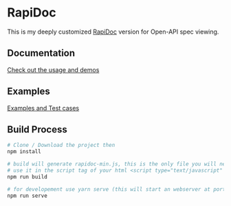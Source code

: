 # RapiDoc

This is my deeply customized [RapiDoc](https://github.com/rapi-doc/RapiDoc) version for Open-API spec viewing.

## Documentation

[Check out the usage and demos](https://mrin9.github.io/RapiDoc/)

## Examples

[Examples and Test cases](https://mrin9.github.io/RapiDoc/list.html)

## Build Process

```bash
# Clone / Download the project then
npm install

# build will generate rapidoc-min.js, this is the only file you will need.
# use it in the script tag of your html <script type="text/javascript" src="rapidoc-min.js"></script></body>
npm run build

# for developement use yarn serve (this will start an webserver at port 8080, then navigate to localhost:8080)
npm run serve
```
